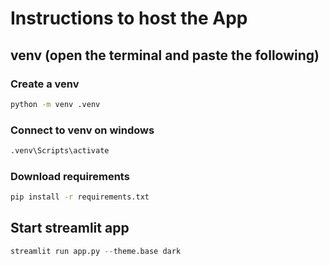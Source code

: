 # Instructions to host the App

## venv (open the terminal and paste the following)

### Create a venv 
```bash	
python -m venv .venv
```
### Connect to venv on windows
```bash	
.venv\Scripts\activate
```
### Download requirements
```bash
pip install -r requirements.txt
```

## Start streamlit app
```python
streamlit run app.py --theme.base dark
```



